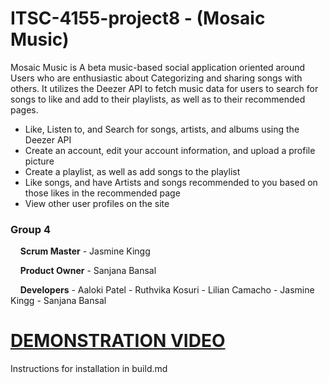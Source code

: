 # ITSC-4155-project8 - (Mosaic Music)
Mosaic Music is A beta music-based social application oriented around Users who are enthusiastic about Categorizing and sharing songs with others. It utilizes the Deezer API to fetch music data for users to search for songs to like and add to their playlists, as well as to their recommended pages.

- Like, Listen to, and Search for songs, artists, and albums using the Deezer API
- Create an account, edit your account information, and upload a profile picture
- Create a playlist, as well as add songs to the playlist
- Like songs, and have Artists and songs recommended to you based on those likes in the recommended page
- View other user profiles on the site 



### Group 4 
&nbsp;&nbsp;&nbsp;&nbsp;**Scrum Master**
    - Jasmine Kingg

&nbsp;&nbsp;&nbsp;&nbsp;**Product Owner**
    - Sanjana Bansal

&nbsp;&nbsp;&nbsp;&nbsp;**Developers**
    - Aaloki Patel
    - Ruthvika Kosuri
    - Lilian Camacho
    - Jasmine Kingg
    - Sanjana Bansal


# [DEMONSTRATION VIDEO](https://drive.google.com/file/d/1ZWmh6B0bx4pjwfdL8kMhY4asbDbSCyK8/view?usp=sharing)


Instructions for installation in build.md


